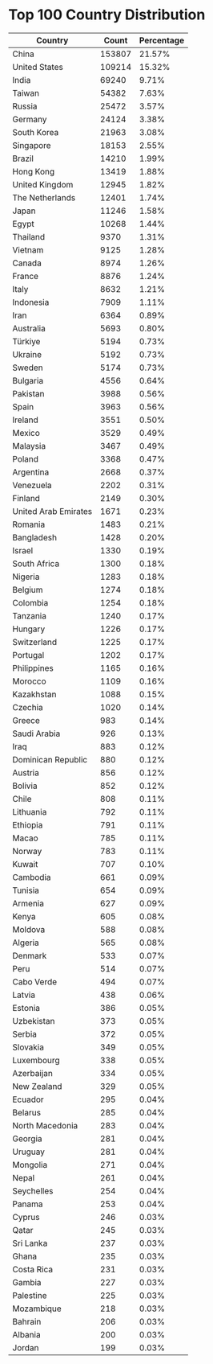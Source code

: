 # Top 100 Country Distribution
| Country | Count | Percentage |
|----|----|----|
| China | 153807 | 21.57% |
| United States | 109214 | 15.32% |
| India | 69240 | 9.71% |
| Taiwan | 54382 | 7.63% |
| Russia | 25472 | 3.57% |
| Germany | 24124 | 3.38% |
| South Korea | 21963 | 3.08% |
| Singapore | 18153 | 2.55% |
| Brazil | 14210 | 1.99% |
| Hong Kong | 13419 | 1.88% |
| United Kingdom | 12945 | 1.82% |
| The Netherlands | 12401 | 1.74% |
| Japan | 11246 | 1.58% |
| Egypt | 10268 | 1.44% |
| Thailand | 9370 | 1.31% |
| Vietnam | 9125 | 1.28% |
| Canada | 8974 | 1.26% |
| France | 8876 | 1.24% |
| Italy | 8632 | 1.21% |
| Indonesia | 7909 | 1.11% |
| Iran | 6364 | 0.89% |
| Australia | 5693 | 0.80% |
| Türkiye | 5194 | 0.73% |
| Ukraine | 5192 | 0.73% |
| Sweden | 5174 | 0.73% |
| Bulgaria | 4556 | 0.64% |
| Pakistan | 3988 | 0.56% |
| Spain | 3963 | 0.56% |
| Ireland | 3551 | 0.50% |
| Mexico | 3529 | 0.49% |
| Malaysia | 3467 | 0.49% |
| Poland | 3368 | 0.47% |
| Argentina | 2668 | 0.37% |
| Venezuela | 2202 | 0.31% |
| Finland | 2149 | 0.30% |
| United Arab Emirates | 1671 | 0.23% |
| Romania | 1483 | 0.21% |
| Bangladesh | 1428 | 0.20% |
| Israel | 1330 | 0.19% |
| South Africa | 1300 | 0.18% |
| Nigeria | 1283 | 0.18% |
| Belgium | 1274 | 0.18% |
| Colombia | 1254 | 0.18% |
| Tanzania | 1240 | 0.17% |
| Hungary | 1226 | 0.17% |
| Switzerland | 1225 | 0.17% |
| Portugal | 1202 | 0.17% |
| Philippines | 1165 | 0.16% |
| Morocco | 1109 | 0.16% |
| Kazakhstan | 1088 | 0.15% |
| Czechia | 1020 | 0.14% |
| Greece | 983 | 0.14% |
| Saudi Arabia | 926 | 0.13% |
| Iraq | 883 | 0.12% |
| Dominican Republic | 880 | 0.12% |
| Austria | 856 | 0.12% |
| Bolivia | 852 | 0.12% |
| Chile | 808 | 0.11% |
| Lithuania | 792 | 0.11% |
| Ethiopia | 791 | 0.11% |
| Macao | 785 | 0.11% |
| Norway | 783 | 0.11% |
| Kuwait | 707 | 0.10% |
| Cambodia | 661 | 0.09% |
| Tunisia | 654 | 0.09% |
| Armenia | 627 | 0.09% |
| Kenya | 605 | 0.08% |
| Moldova | 588 | 0.08% |
| Algeria | 565 | 0.08% |
| Denmark | 533 | 0.07% |
| Peru | 514 | 0.07% |
| Cabo Verde | 494 | 0.07% |
| Latvia | 438 | 0.06% |
| Estonia | 386 | 0.05% |
| Uzbekistan | 373 | 0.05% |
| Serbia | 372 | 0.05% |
| Slovakia | 349 | 0.05% |
| Luxembourg | 338 | 0.05% |
| Azerbaijan | 334 | 0.05% |
| New Zealand | 329 | 0.05% |
| Ecuador | 295 | 0.04% |
| Belarus | 285 | 0.04% |
| North Macedonia | 283 | 0.04% |
| Georgia | 281 | 0.04% |
| Uruguay | 281 | 0.04% |
| Mongolia | 271 | 0.04% |
| Nepal | 261 | 0.04% |
| Seychelles | 254 | 0.04% |
| Panama | 253 | 0.04% |
| Cyprus | 246 | 0.03% |
| Qatar | 245 | 0.03% |
| Sri Lanka | 237 | 0.03% |
| Ghana | 235 | 0.03% |
| Costa Rica | 231 | 0.03% |
| Gambia | 227 | 0.03% |
| Palestine | 225 | 0.03% |
| Mozambique | 218 | 0.03% |
| Bahrain | 206 | 0.03% |
| Albania | 200 | 0.03% |
| Jordan | 199 | 0.03% |

